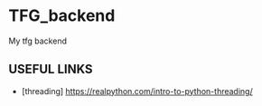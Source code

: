 # TFG_backend
My tfg backend

## USEFUL LINKS

+ [threading] https://realpython.com/intro-to-python-threading/